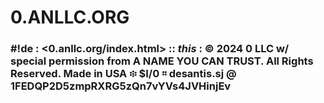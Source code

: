 # 0.ANLLC.ORG

### #!de : <0.anllc.org/index.html> :: *this* : © 2024 0 LLC w/ special permission from A NAME YOU CAN TRUST. All Rights Reserved. Made in USA ፨ $I/0 ። desantis.sj @ 1FEDQP2D5zmpRXRG5zQn7vYVs4JVHinjEv
